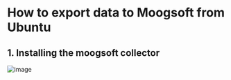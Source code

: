 # How to export data to Moogsoft from Ubuntu 
## 1. Installing the moogsoft collector
![image](https://user-images.githubusercontent.com/50335583/138872552-9340b556-dc36-4142-99e3-d9db442913c2.png)

